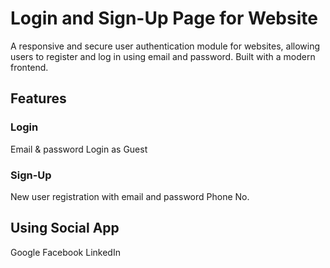 # Login and Sign-Up Page for Website

A responsive and secure user authentication module for websites, allowing users to register and log in using email and password. Built with a modern frontend.

## Features

### Login

Email & password
Login as Guest


### Sign-Up

New user registration with email and password
Phone No.

## Using Social App

Google
Facebook
LinkedIn
